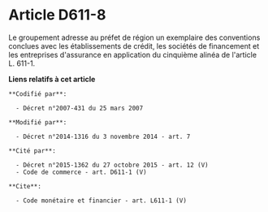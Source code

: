 # Article D611-8

Le groupement adresse au préfet de région un exemplaire des conventions conclues avec les établissements de crédit, les
sociétés de financement et les entreprises d'assurance en application du cinquième alinéa de l'article L. 611-1.

**Liens relatifs à cet article**

	**Codifié par**:

	  - Décret n°2007-431 du 25 mars 2007

	**Modifié par**:

	  - Décret n°2014-1316 du 3 novembre 2014 - art. 7

	**Cité par**:

	  - Décret n°2015-1362 du 27 octobre 2015 - art. 12 (V)
	  - Code de commerce - art. D611-1 (V)

	**Cite**:

	  - Code monétaire et financier - art. L611-1 (V)
